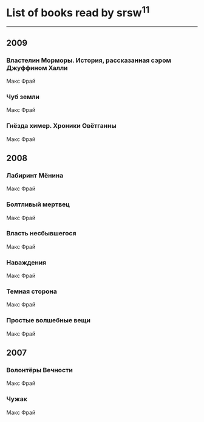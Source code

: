# List of books read by srsw<sup>11</sup>
---

## 2009

### Властелин Морморы. История, рассказанная сэром Джуффином Халли
Макс Фрай


### Чуб земли
Макс Фрай


### Гнёзда химер. Хроники Овётганны
Макс Фрай



## 2008

### Лабиринт Мёнина
Макс Фрай


### Болтливый мертвец
Макс Фрай


### Власть несбывшегося
Макс Фрай


### Наваждения
Макс Фрай


### Темная сторона
Макс Фрай


### Простые волшебные вещи
Макс Фрай



## 2007

### Волонтёры Вечности
Макс Фрай


### Чужак
Макс Фрай



